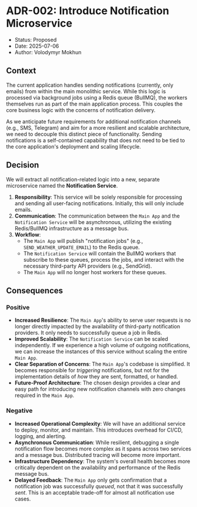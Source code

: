 # ADR-002: Introduce Notification Microservice

- Status: Proposed
- Date: 2025-07-06
- Author: Volodymyr Mokhun

## Context

The current application handles sending notifications (currently, only emails) from within the main monolithic service. While this logic is processed via background jobs using a Redis queue (BullMQ), the workers themselves run as part of the main application process. This couples the core business logic with the concerns of notification delivery.

As we anticipate future requirements for additional notification channels (e.g., SMS, Telegram) and aim for a more resilient and scalable architecture, we need to decouple this distinct piece of functionality. Sending notifications is a self-contained capability that does not need to be tied to the core application's deployment and scaling lifecycle.

## Decision

We will extract all notification-related logic into a new, separate microservice named the **Notification Service**.

1.  **Responsibility**: This service will be solely responsible for processing and sending all user-facing notifications. Initially, this will only include emails.
2.  **Communication**: The communication between the `Main App` and the `Notification Service` will be asynchronous, utilizing the existing Redis/BullMQ infrastructure as a message bus.
3.  **Workflow**:
    - The `Main App` will publish "notification jobs" (e.g., `SEND_WEATHER_UPDATE_EMAIL`) to the Redis queue.
    - The `Notification Service` will contain the BullMQ workers that subscribe to these queues, process the jobs, and interact with the necessary third-party API providers (e.g., SendGrid).
    - The `Main App` will no longer host workers for these queues.

## Consequences

### Positive

- **Increased Resilience**: The `Main App`'s ability to serve user requests is no longer directly impacted by the availability of third-party notification providers. It only needs to successfully queue a job in Redis.
- **Improved Scalability**: The `Notification Service` can be scaled independently. If we experience a high volume of outgoing notifications, we can increase the instances of this service without scaling the entire `Main App`.
- **Clear Separation of Concerns**: The `Main App`'s codebase is simplified. It becomes responsible for _triggering_ notifications, but not for the implementation details of _how_ they are sent, formatted, or handled.
- **Future-Proof Architecture**: The chosen design provides a clear and easy path for introducing new notification channels with zero changes required in the `Main App`.

### Negative

- **Increased Operational Complexity**: We will have an additional service to deploy, monitor, and maintain. This introduces overhead for CI/CD, logging, and alerting.
- **Asynchronous Communication**: While resilient, debugging a single notification flow becomes more complex as it spans across two services and a message bus. Distributed tracing will become more important.
- **Infrastructure Dependency**: The system's overall health becomes more critically dependent on the availability and performance of the Redis message bus.
- **Delayed Feedback**: The `Main App` only gets confirmation that a notification job was successfully _queued_, not that it was successfully _sent_. This is an acceptable trade-off for almost all notification use cases.
